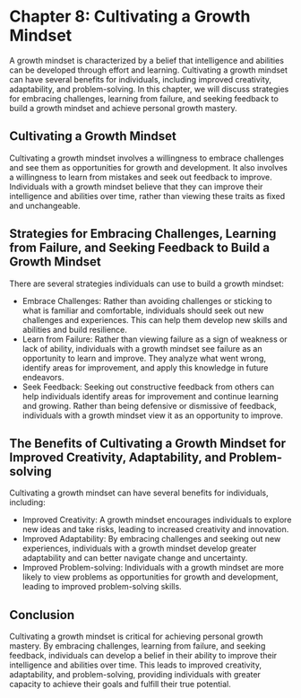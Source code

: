 Chapter 8: Cultivating a Growth Mindset
=======================================

A growth mindset is characterized by a belief that intelligence and abilities can be developed through effort and learning. Cultivating a growth mindset can have several benefits for individuals, including improved creativity, adaptability, and problem-solving. In this chapter, we will discuss strategies for embracing challenges, learning from failure, and seeking feedback to build a growth mindset and achieve personal growth mastery.

Cultivating a Growth Mindset
----------------------------

Cultivating a growth mindset involves a willingness to embrace challenges and see them as opportunities for growth and development. It also involves a willingness to learn from mistakes and seek out feedback to improve. Individuals with a growth mindset believe that they can improve their intelligence and abilities over time, rather than viewing these traits as fixed and unchangeable.

Strategies for Embracing Challenges, Learning from Failure, and Seeking Feedback to Build a Growth Mindset
----------------------------------------------------------------------------------------------------------

There are several strategies individuals can use to build a growth mindset:

* Embrace Challenges: Rather than avoiding challenges or sticking to what is familiar and comfortable, individuals should seek out new challenges and experiences. This can help them develop new skills and abilities and build resilience.
* Learn from Failure: Rather than viewing failure as a sign of weakness or lack of ability, individuals with a growth mindset see failure as an opportunity to learn and improve. They analyze what went wrong, identify areas for improvement, and apply this knowledge in future endeavors.
* Seek Feedback: Seeking out constructive feedback from others can help individuals identify areas for improvement and continue learning and growing. Rather than being defensive or dismissive of feedback, individuals with a growth mindset view it as an opportunity to improve.

The Benefits of Cultivating a Growth Mindset for Improved Creativity, Adaptability, and Problem-solving
-------------------------------------------------------------------------------------------------------

Cultivating a growth mindset can have several benefits for individuals, including:

* Improved Creativity: A growth mindset encourages individuals to explore new ideas and take risks, leading to increased creativity and innovation.
* Improved Adaptability: By embracing challenges and seeking out new experiences, individuals with a growth mindset develop greater adaptability and can better navigate change and uncertainty.
* Improved Problem-solving: Individuals with a growth mindset are more likely to view problems as opportunities for growth and development, leading to improved problem-solving skills.

Conclusion
----------

Cultivating a growth mindset is critical for achieving personal growth mastery. By embracing challenges, learning from failure, and seeking feedback, individuals can develop a belief in their ability to improve their intelligence and abilities over time. This leads to improved creativity, adaptability, and problem-solving, providing individuals with greater capacity to achieve their goals and fulfill their true potential.
